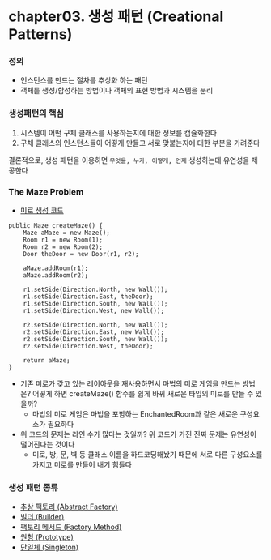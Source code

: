 # chapter03. 생성 패턴 (Creational Patterns)

### 정의
- 인스턴스를 만드는 절차를 추상화 하는 패턴
- 객체를 생성/합성하는 방법이나 객체의 표현 방법과 시스템을 분리

### 생성패턴의 핵심
1. 시스템이 어떤 구체 클래스를 사용하는지에 대한 정보를 캡슐화한다
2. 구체 클래스의 인스턴스들이 어떻게 만들고 서로 맞붙는지에 대한 부분을 가려준다

결론적으로, 생성 패턴을 이용하면 `무엇을, 누가, 어떻게, 언제` 생성하는데 유연성을 제공한다

### The Maze Problem
- [미로 생성 코드](https://github.com/Hyunhoo-Kwon/DesignPatterens/tree/master/src/main/java/chapter03/intro)
```
public Maze createMaze() {
    Maze aMaze = new Maze();
    Room r1 = new Room(1);
    Room r2 = new Room(2);
    Door theDoor = new Door(r1, r2);

    aMaze.addRoom(r1);
    aMaze.addRoom(r2);

    r1.setSide(Direction.North, new Wall());
    r1.setSide(Direction.East, theDoor);
    r1.setSide(Direction.South, new Wall());
    r1.setSide(Direction.West, new Wall());

    r2.setSide(Direction.North, new Wall());
    r2.setSide(Direction.East, new Wall());
    r2.setSide(Direction.South, new Wall());
    r2.setSide(Direction.West, theDoor);

    return aMaze;
}
```
- 기존 미로가 갖고 있는 레이아웃을 재사용하면서 마법의 미로 게임을 만드는 방법은? 어떻게 하면 createMaze() 함수를 쉽게 바꿔 새로운 타입의 미로를 만들 수 있을까?
  - 마법의 미로 게임은 마법을 포함하는 EnchantedRoom과 같은 새로운 구성요소가 필요하다
- 위 코드의 문제는 라인 수가 많다는 것일까? 위 코드가 가진 진짜 문제는 유연성이 떨어진다는 것이다
  - 미로, 방, 문, 벽 등 클래스 이름을 하드코딩해놨기 때문에 서로 다른 구성요소를 가지고 미로를 만들어 내기 힘들다
  
### 생성 패턴 종류
 - [추상 팩토리 (Abstract Factory)](https://github.com/Hyunhoo-Kwon/DesignPatterens/tree/master/src/main/java/chapter03/abstractfactory)
 - [빌더 (Builder)](https://github.com/Hyunhoo-Kwon/DesignPatterens/tree/master/src/main/java/chapter03/builder)
 - [팩토리 메서드 (Factory Method)](https://github.com/Hyunhoo-Kwon/DesignPatterens/tree/master/src/main/java/chapter03/factorymethod)
 - [원형 (Prototype)](https://github.com/Hyunhoo-Kwon/DesignPatterens/tree/master/src/main/java/chapter03/prototype)
 - [단일체 (Singleton)](https://github.com/Hyunhoo-Kwon/DesignPatterens/tree/master/src/main/java/chapter03/singleton)
